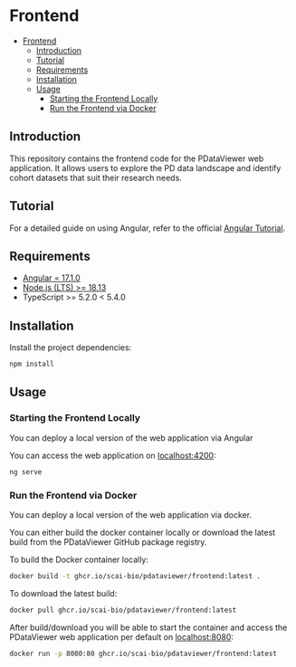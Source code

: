 # Frontend

- [Frontend](#frontend)
  - [Introduction](#introduction)
  - [Tutorial](#tutorial)
  - [Requirements](#requirements)
  - [Installation](#installation)
  - [Usage](#usage)
    - [Starting the Frontend Locally](#starting-the-frontend-locally)
    - [Run the Frontend via Docker](#run-the-frontend-via-docker)

## Introduction

This repository contains the frontend code for the PDataViewer web application. It allows users to explore the PD data landscape and identify cohort datasets that suit their research needs.

## Tutorial

For a detailed guide on using Angular, refer to the official [Angular Tutorial](https://angular.io/tutorial/).

## Requirements

- [Angular = 17.1.0](https://angular.io/guide/setup-local)
- [Node.js (LTS) >= 18.13](https://nodejs.org/en/download/package-manager)
- TypeScript >= 5.2.0 < 5.4.0

## Installation

Install the project dependencies:

```bash
npm install
```

## Usage

### Starting the Frontend Locally

You can deploy a local version of the web application via Angular

You can access the web application on [localhost:4200](http://localhost:4200):

```bash
ng serve
```

### Run the Frontend via Docker

You can deploy a local version of the web application via docker.

You can either build the docker container locally or download the latest build from the PDataViewer GitHub package registry.

To build the Docker container locally:

```bash
docker build -t ghcr.io/scai-bio/pdataviewer/frontend:latest .
```

To download the latest build:

```bash
docker pull ghcr.io/scai-bio/pdataviewer/frontend:latest
```

After build/download you will be able to start the container and access the PDataViewer web application per default on [localhost:8080](http://localhost:8080/):

```bash
docker run -p 8080:80 ghcr.io/scai-bio/pdataviewer/frontend:latest
```
